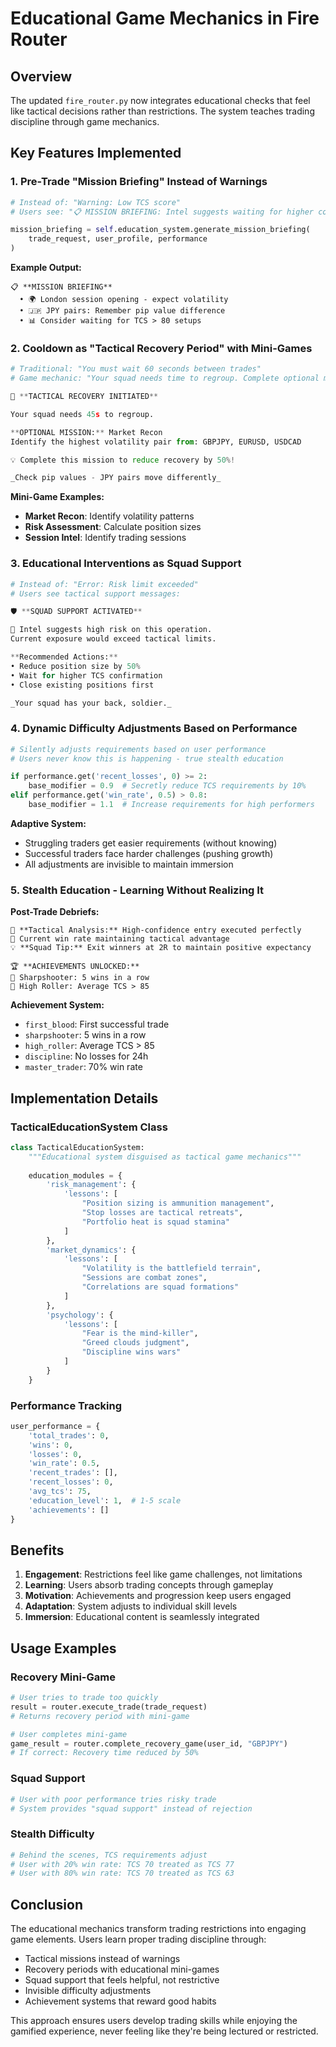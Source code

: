 # Educational Game Mechanics in Fire Router

## Overview
The updated `fire_router.py` now integrates educational checks that feel like tactical decisions rather than restrictions. The system teaches trading discipline through game mechanics.

## Key Features Implemented

### 1. Pre-Trade "Mission Briefing" Instead of Warnings
```python
# Instead of: "Warning: Low TCS score"
# Users see: "📋 MISSION BRIEFING: Intel suggests waiting for higher confidence targets"

mission_briefing = self.education_system.generate_mission_briefing(
    trade_request, user_profile, performance
)
```

**Example Output:**
```
📋 **MISSION BRIEFING**
  • 🌍 London session opening - expect volatility
  • 🇯🇵 JPY pairs: Remember pip value difference
  • 📊 Consider waiting for TCS > 80 setups
```

### 2. Cooldown as "Tactical Recovery Period" with Mini-Games
```python
# Traditional: "You must wait 60 seconds between trades"
# Game mechanic: "Your squad needs time to regroup. Complete optional mission to reduce recovery!"

🎯 **TACTICAL RECOVERY INITIATED**

Your squad needs 45s to regroup.

**OPTIONAL MISSION:** Market Recon
Identify the highest volatility pair from: GBPJPY, EURUSD, USDCAD

💡 Complete this mission to reduce recovery by 50%!

_Check pip values - JPY pairs move differently_
```

**Mini-Game Examples:**
- **Market Recon**: Identify volatility patterns
- **Risk Assessment**: Calculate position sizes
- **Session Intel**: Identify trading sessions

### 3. Educational Interventions as Squad Support
```python
# Instead of: "Error: Risk limit exceeded"
# Users see tactical support messages:

🛡️ **SQUAD SUPPORT ACTIVATED**

📡 Intel suggests high risk on this operation.
Current exposure would exceed tactical limits.

**Recommended Actions:**
• Reduce position size by 50%
• Wait for higher TCS confirmation
• Close existing positions first

_Your squad has your back, soldier._
```

### 4. Dynamic Difficulty Adjustments Based on Performance
```python
# Silently adjusts requirements based on user performance
# Users never know this is happening - true stealth education

if performance.get('recent_losses', 0) >= 2:
    base_modifier = 0.9  # Secretly reduce TCS requirements by 10%
elif performance.get('win_rate', 0.5) > 0.8:
    base_modifier = 1.1  # Increase requirements for high performers
```

**Adaptive System:**
- Struggling traders get easier requirements (without knowing)
- Successful traders face harder challenges (pushing growth)
- All adjustments are invisible to maintain immersion

### 5. Stealth Education - Learning Without Realizing It

**Post-Trade Debriefs:**
```
📍 **Tactical Analysis:** High-confidence entry executed perfectly
🎯 Current win rate maintaining tactical advantage
💡 **Squad Tip:** Exit winners at 2R to maintain positive expectancy

🏆 **ACHIEVEMENTS UNLOCKED:**
🏅 Sharpshooter: 5 wins in a row
🏅 High Roller: Average TCS > 85
```

**Achievement System:**
- `first_blood`: First successful trade
- `sharpshooter`: 5 wins in a row
- `high_roller`: Average TCS > 85
- `discipline`: No losses for 24h
- `master_trader`: 70% win rate

## Implementation Details

### TacticalEducationSystem Class
```python
class TacticalEducationSystem:
    """Educational system disguised as tactical game mechanics"""
    
    education_modules = {
        'risk_management': {
            'lessons': [
                "Position sizing is ammunition management",
                "Stop losses are tactical retreats",
                "Portfolio heat is squad stamina"
            ]
        },
        'market_dynamics': {
            'lessons': [
                "Volatility is the battlefield terrain",
                "Sessions are combat zones",
                "Correlations are squad formations"
            ]
        },
        'psychology': {
            'lessons': [
                "Fear is the mind-killer",
                "Greed clouds judgment",
                "Discipline wins wars"
            ]
        }
    }
```

### Performance Tracking
```python
user_performance = {
    'total_trades': 0,
    'wins': 0,
    'losses': 0,
    'win_rate': 0.5,
    'recent_trades': [],
    'recent_losses': 0,
    'avg_tcs': 75,
    'education_level': 1,  # 1-5 scale
    'achievements': []
}
```

## Benefits

1. **Engagement**: Restrictions feel like game challenges, not limitations
2. **Learning**: Users absorb trading concepts through gameplay
3. **Motivation**: Achievements and progression keep users engaged
4. **Adaptation**: System adjusts to individual skill levels
5. **Immersion**: Educational content is seamlessly integrated

## Usage Examples

### Recovery Mini-Game
```python
# User tries to trade too quickly
result = router.execute_trade(trade_request)
# Returns recovery period with mini-game

# User completes mini-game
game_result = router.complete_recovery_game(user_id, "GBPJPY")
# If correct: Recovery time reduced by 50%
```

### Squad Support
```python
# User with poor performance tries risky trade
# System provides "squad support" instead of rejection
```

### Stealth Difficulty
```python
# Behind the scenes, TCS requirements adjust
# User with 20% win rate: TCS 70 treated as TCS 77
# User with 80% win rate: TCS 70 treated as TCS 63
```

## Conclusion

The educational mechanics transform trading restrictions into engaging game elements. Users learn proper trading discipline through:
- Tactical missions instead of warnings
- Recovery periods with educational mini-games
- Squad support that feels helpful, not restrictive
- Invisible difficulty adjustments
- Achievement systems that reward good habits

This approach ensures users develop trading skills while enjoying the gamified experience, never feeling like they're being lectured or restricted.